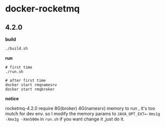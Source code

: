 # docker-rocketmq

## 4.2.0

**build**

```sh
./build.sh
```

**run**

```
# first time
./run.sh

# after first time 
docker start rmqnamesrv
docker start rmqbroker
```

**notice**

rocketmq-4.2.0 require 8G(broker) 4G(namesrv) memory to run , it's too mutch for dev env.
so I modify the memory params to `JAVA_OPT_EXT=-Xms1g -Xmx1g -Xmn500m` in `run.sh`
if you want change it ,just do it.